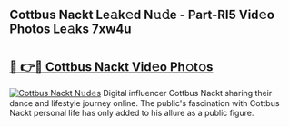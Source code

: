 ## Cottbus Nackt Le𝚊k𝚎d N𝚞𝚍e - Part-RI5 Vid𝚎o Photos Le𝚊ks 7xw4u

# <h2><a href="http://fb7xpj7.evod.top/?m=Cottbus+Nackt">🔗 👉🔴 Cottbus Nackt Vid𝚎o Ph𝚘t𝚘s</a></h2>

[![Cottbus Nackt N𝚞d𝚎s](https://i.imgur.com/8V9OHl7.gif)](http://fb7xpj7.evod.top/?m=Cottbus+Nackt)
Digital influencer Cottbus Nackt sharing their dance and lifestyle journey online. The public's fascination with Cottbus Nackt personal life has only added to his allure as a public figure. 
